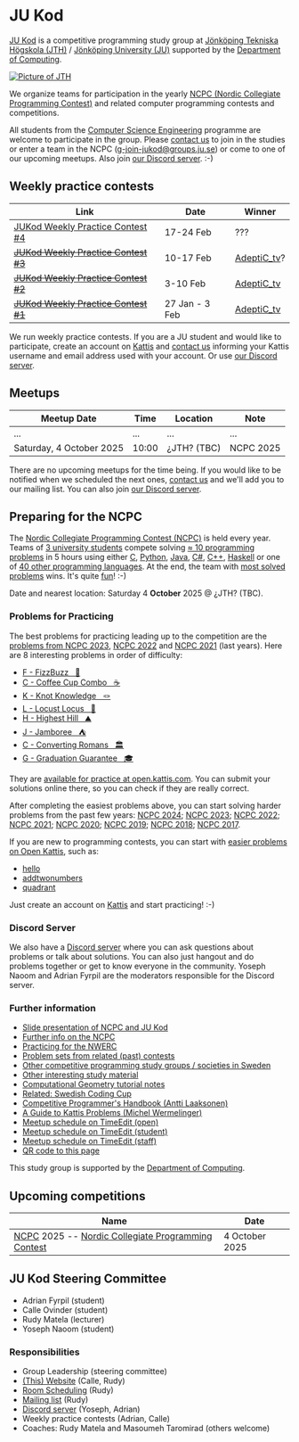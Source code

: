 JU Kod
======

[JU Kod] is a competitive programming study group at
[Jönköping Tekniska Högskola (JTH)] /
[Jönköping University (JU)]
supported by
the [Department of Computing].

[![Picture of JTH](https://github.com/jukod/jukod.github.io/assets/3999598/bd8f619e-9e5e-44ee-a67c-b6ce6373e1b8)][JU Kod]

We organize teams for participation in the yearly
[NCPC (Nordic Collegiate Programming Contest)](#preparing-for-the-ncpc)
and related computer programming contests and competitions.

All students from the
[Computer Science Engineering] programme
are welcome to participate in the group.
Please [contact us][] to join in the studies or enter a team in the NCPC
([g-join-jukod@groups.ju.se])
or come to one of our upcoming meetups.
Also join [our Discord server][].  :-)


## Weekly practice contests

| Link                                      | Date             | Winner         |
| ----------------------------------------- | ---------------- | -------------- |
|   [JUKod Weekly Practice Contest #4][]    | 17-24 Feb        | ???            |
| ~~[JUKod Weekly Practice Contest #3][]~~  | 10-17 Feb        | [AdeptiC_tv][]? |
| ~~[JUKod Weekly Practice Contest #2][]~~  | 3-10 Feb         | [AdeptiC_tv][] |
| ~~[JUKod Weekly Practice Contest #1][]~~  | 27 Jan - 3 Feb   | [AdeptiC_tv][] |

We run weekly practice contests.
If you are a JU student and would like to participate,
create an account on [Kattis][] and
[contact us][] informing your Kattis username
and email address used with your account.
Or use [our Discord server][].


## Meetups

| Meetup Date                  | Time         | Location          | Note                   |
| ---------------------------- | ------------ | ----------------- | ---------------------- |
| ...                          | ...          | ...               | ...                    |
| Saturday, 4 October 2025     | 10:00        | ¿JTH? (TBC)       | NCPC 2025              |

There are no upcoming meetups for the time being.
If you would like to be notified when we scheduled the next ones,
[contact us][] and we'll add you to our mailing list.
You can also join [our Discord server][].


## Preparing for the NCPC

The [Nordic Collegiate Programming Contest (NCPC)] is held every year.
Teams of [3 university students] compete
solving [≈ 10 programming problems] in 5 hours
using either [C], [Python], [Java], [C#], [C++], [Haskell]
or one of [40 other programming languages].
At the end,
the team with [most solved problems] wins.
It's quite [fun][]!  :-)

Date and nearest location:
Saturday 4 __October__ 2025
@ ¿JTH? (TBC).


### Problems for Practicing

The best problems for practicing leading up to the competition
are the
[problems from NCPC 2023](https://open.kattis.com/problem-sources/Nordic%20Collegiate%20Programming%20Contest%20%28NCPC%29%202023?order=difficulty_data),
[NCPC 2022](https://open.kattis.com/problem-sources/Nordic%20Collegiate%20Programming%20Contest%20%28NCPC%29%202022?order=difficulty_data) and
[NCPC 2021](https://open.kattis.com/problem-sources/Nordic%20Collegiate%20Programming%20Contest%20%28NCPC%29%202021?order=difficulty_data)
(last years).
Here are 8 interesting problems in order of difficulty:

- [F -             FizzBuzz &nbsp; 🐝](https://open.kattis.com/problems/fizzbuzz)
- [C -     Coffee Cup Combo &nbsp; ☕](https://open.kattis.com/problems/coffeecupcombo)
- [K -       Knot Knowledge &nbsp; 🪢](https://open.kattis.com/problems/knotknowledge)
- [L -         Locust Locus &nbsp; 🦗](https://open.kattis.com/problems/locustlocus)
- [H -         Highest Hill &nbsp; ⛰️](https://open.kattis.com/problems/highesthill)
- [J -             Jamboree &nbsp; ⛺](https://open.kattis.com/problems/jamboree)
- [C -    Converting Romans &nbsp; 🏛️](https://open.kattis.com/problems/convertingromans)
- [G - Graduation Guarantee &nbsp; 🎓](https://open.kattis.com/problems/graduationguarantee)

They are [available for practice at open.kattis.com](https://open.kattis.com/problem-sources/Nordic%20Collegiate%20Programming%20Contest%20%28NCPC%29%202022?order=difficulty_data).
You can submit your solutions online there, so you can check if they are really correct.

After completing the easiest problems above, you can start solving harder problems from the past few years:
[NCPC 2024](https://open.kattis.com/problem-sources/Nordic%20Collegiate%20Programming%20Contest%20%28NCPC%29%202024?order=difficulty_data);
[NCPC 2023](https://open.kattis.com/problem-sources/Nordic%20Collegiate%20Programming%20Contest%20%28NCPC%29%202023?order=difficulty_data);
[NCPC 2022](https://open.kattis.com/problem-sources/Nordic%20Collegiate%20Programming%20Contest%20%28NCPC%29%202022?order=difficulty_data);
[NCPC 2021](https://open.kattis.com/problem-sources/Nordic%20Collegiate%20Programming%20Contest%20%28NCPC%29%202021?order=difficulty_data);
[NCPC 2020](https://open.kattis.com/problem-sources/Nordic%20Collegiate%20Programming%20Contest%20%28NCPC%29%202020?order=difficulty_data);
[NCPC 2019](https://open.kattis.com/problem-sources/Nordic%20Collegiate%20Programming%20Contest%20%28NCPC%29%202019?order=difficulty_data);
[NCPC 2018](https://open.kattis.com/problem-sources/Nordic%20Collegiate%20Programming%20Contest%20%28NCPC%29%202018?order=difficulty_data);
[NCPC 2017](https://open.kattis.com/problem-sources/Nordic%20Collegiate%20Programming%20Contest%20%28NCPC%29%202017?order=difficulty_data).

If you are new to programming contests,
you can start with
[easier problems on Open Kattis](https://open.kattis.com/problems?order=difficulty_data),
such as:

* [hello](https://open.kattis.com/problems/hello)
* [addtwonumbers](https://open.kattis.com/problems/addtwonumbers)
* [quadrant](https://open.kattis.com/problems/quadrant)

Just create an account on [Kattis](https://open.kattis.com/) and start practicing!  :-)

### Discord Server

We also have a [Discord server] where you can ask questions about problems or talk about solutions. You can also just hangout and do problems together or get to know everyone in the community.
Yoseph Naoom and Adrian Fyrpil are the moderators responsible for the Discord server.


### Further information

* [Slide presentation of NCPC and JU Kod](slides)
* [Further info on the NCPC](ncpc.md)
* [Practicing for the NWERC](nwerc.md)
* [Problem sets from related (past) contests](problem-sets.md)
* [Other competitive programming study groups / societies in Sweden](other-groups.md)
* [Other interesting study material](material.md)
* [Computational Geometry tutorial notes](compgeo.md)
* [Related: Swedish Coding Cup](https://codingcup.se/)
* [Competitive Programmer's Handbook (Antti Laaksonen)](https://cses.fi/book/book.pdf)
* [A Guide to Kattis Problems (Michel Wermelinger)](https://github.com/mwermelinger/kattis-guide#readme)
* [Meetup schedule on TimeEdit (open)](https://cloud.timeedit.net/ju/web/open/riq86d9Qn03Z86Qt6m709t0Q67ZZn4441kAm50kQ71o00oAn22FlEA12Z90Q2E556BvZ5YY97847BQEC75Y8Q050DBXD16Qy94qZow6.html)
* [Meetup schedule on TimeEdit (student)](https://cloud.timeedit.net/ju/web/student/riq86d9Qn03Z86Qt6m709t0Q67ZZn4441kAm50kQ71o00oAn22FlEA12Z90Q2E556BvZ5YY97847BQEC75Y8Q050DBXD16Qy94qZow6.html)
* [Meetup schedule on TimeEdit (staff)](https://cloud.timeedit.net/ju/web/staff/riq86d9Qn03Z86Qt6m709t0Q67ZZn4441kAm50kQ71o00oAn22FlEA12Z90Q2E556BvZ5YY97847BQEC75Y8Q050DBXD16Qy94qZow6.html)
* [QR code to this page](qr.md)

This study group is supported by the [Department of Computing].


## Upcoming competitions

| Name                                                     | Date                    |
| -------------------------------------------------------- | ----------------------- |
| [NCPC] 2025 -- [Nordic Collegiate Programming Contest]   | 4 October 2025          |


## JU Kod Steering Committee

* Adrian Fyrpil (student)
* Calle Ovinder (student)
* Rudy Matela (lecturer)
* Yoseph Naoom (student)

### Responsibilities

* Group Leadership (steering committee)
* [(This) Website](/) (Calle, Rudy)
* [Room Scheduling][] (Rudy)
* [Mailing list][] (Rudy)
* [Discord server][] (Yoseph, Adrian)
* Weekly practice contests (Adrian, Calle)
* Coaches: Rudy Matela and Masoumeh Taromirad (others welcome)


[NCPC]: https://nordic.icpc.io/
[Nordic Collegiate Programming Contest]:        https://nordic.icpc.io/
[Nordic Collegiate Programming Contest (NCPC)]: https://nordic.icpc.io/
[NWERC]: https://nwerc.eu/
[EUC]: https://euc.icpc.global/
[ICPC]: https://icpc.global/

[≈ 10 programming problems]: https://github.com/icpc/ncpc-web/releases/download/ncpc2022-data/ncpc2022problems.pdf
[most solved problems]: https://ncpc24.kattis.com/contests/ncpc24/standings?filter=6262
[C, Python, Java, C++ or Kotlin]: https://docs.icpc.global/worldfinals-programming-environment/
[3 university students]: https://live.staticflickr.com/7884/32596056617_5dc85ee500_b.jpg
[Haskell]: https://www.haskell.org/
[C#]:      https://learn.microsoft.com/en-us/dotnet/csharp/
[Java]:    https://www.java.com/
[Python]:  https://www.python.org/
[C++]:     https://isocpp.org/
[C]:       https://en.wikipedia.org/wiki/C_(programming_language)
[40 other programming languages]: https://open.kattis.com/languages

[regional rules]: https://icpc.global/regionals/rules
[NCPC rules]:     https://nordic.icpc.io/ncpc2023/compete#rules
[NWERC rules]:    https://nwerc.eu/rules/
[EUC rules]:      https://euc.icpc.global/home-2024/rules/
[ICPC rules]:     https://icpc.global/worldfinals/rules
[coach]:          https://icpc.global/regionals/rules

[NCPC 2023 results]: https://ncpc23.kattis.com/contests/ncpc23/standings?filter=5254

[Kattis]:      https://open.kattis.com/
[Open Kattis]: https://open.kattis.com/
[JUKod Weekly Practice Contest #1]: https://open.kattis.com/contests/yve5oa/standings
[JUKod Weekly Practice Contest #2]: https://open.kattis.com/contests/nagjqg/standings
[JUKod Weekly Practice Contest #3]: https://open.kattis.com/contests/stuqx2
[JUKod Weekly Practice Contest #4]: https://open.kattis.com/contests/mpi5y3/standings
[AdeptiC_tv]: https://open.kattis.com/users/adeptic-tv

[fun]: https://live.staticflickr.com/1526/26113291873_9208648a69_b.jpg

[JU]:                                https://ju.se/
[Jönköping University (JU)]:         https://ju.se/
[Jönköping Tekniska Högskola (JTH)]: https://ju.se/om-oss/tekniska-hogskolan.html
[JTH]:                               https://ju.se/om-oss/tekniska-hogskolan.html
[contact us]:                mailto:g-join-jukod@groups.ju.se
[g-join-jukod@groups.ju.se]: mailto:g-join-jukod@groups.ju.se
[our Discord server]:        https://discord.gg/fxZvWBCt9G
[Discord server]:            https://discord.gg/fxZvWBCt9G
[Discord]:                   https://discord.gg/fxZvWBCt9G
[our mailing list]: mailto:g-jukod@groups.ju.se
[mailing list]: mailto:g-jukod@groups.ju.se
[Room Scheduling]: https://cloud.timeedit.net/ju/web/open/riq86d9Qn03Z86Qt6m709t0Q67ZZn4441kAm50kQ71o00oAn22FlEA12Z90Q2E556BvZ5YY97847BQEC75Y8Q050DBXD16Qy94qZow6.html

[Computer Science Engineering]: https://ju.se/studera/valj-utbildning/program/program-pa-grundniva/civilingenjor-datateknik.html
[Civilingenjör Datateknik]:     https://ju.se/studera/valj-utbildning/program/program-pa-grundniva/civilingenjor-datateknik.html
[Datavetenskap]:           https://ju.se/om-oss/tekniska-hogskolan/organisation/datavetenskap.html
[Department of Computing]: https://ju.se/en/about-us/school-of-engineering/organisation/computing.html

[JTH Towers 11]: https://ju.se/images/18.7b7bf6ee18aa2211715205ab/1695306277946/366753644_1017335202729718_8802431677613017084_n.jpg

[JU Kod]: https://jukod.github.io/
